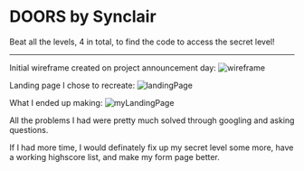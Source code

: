 # DOORS by Synclair

Beat all the levels, 4 in total, to find the code to access the secret level!

------------

Initial wireframe created on project announcement day:
![wireframe](http://i.imgur.com/y2gQso5.jpg "wireframe")

Landing page I chose to recreate:
![landingPage](http://www.cssauthor.com/wp-content/uploads/2013/01/tumblr.png)

What I ended up making:
![myLandingPage](http://i.imgur.com/UZ2F0BN.png)

All the problems I had were pretty much solved through googling and asking questions.

If I had more time, I would definately fix up my secret level some more, have a working highscore list, and make my form page better.
